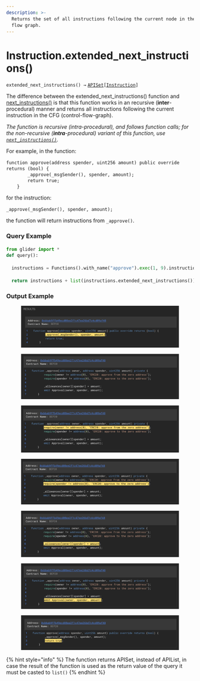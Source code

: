 ```yaml
---
description: >-
  Returns the set of all instructions following the current node in the control
  flow graph.
---
```


# Instruction.extended\_next\_instructions()

`extended_next_instructions() →` [`APISet`](../iterables/apiset.md)`[`[`Instruction`](./)`]`

The difference between the extended\_next\_instructions() function and [next\_instructions()](instruction.next_instructions.md) is that this function works in an recursive (**inter**-procedural) manner and returns all instructions following the current instruction in the CFG (control-flow-graph).

_The function is recursive (intra-procedural), and follows function calls; for the non-recursive (**intra**-procedural) variant of this function, use_ [_`next_instructions()`_](instruction.next_instructions.md)_._



For example, in the function:

```solidity
function approve(address spender, uint256 amount) public override returns (bool) {
        _approve(_msgSender(), spender, amount);
        return true;
    }
```

for the instruction:

```solidity
_approve(_msgSender(), spender, amount);
```

the function will return instructions from `_approve()`.

### Query Example

```python
from glider import *
def query():

  instructions = Functions().with_name("approve").exec(1, 9).instructions().exec(1,1)
  
  return instructions + list(instructions.extended_next_instructions())
```

### Output Example

<figure><img src="../../.gitbook/assets/image (2) (1) (1) (1) (1) (1) (1).png" alt=""><figcaption></figcaption></figure>

<figure><img src="../../.gitbook/assets/image (3) (1) (1) (1) (1).png" alt=""><figcaption></figcaption></figure>

<figure><img src="../../.gitbook/assets/image (4) (1) (1).png" alt=""><figcaption></figcaption></figure>

<figure><img src="../../.gitbook/assets/image (5) (1) (1).png" alt=""><figcaption></figcaption></figure>

<figure><img src="../../.gitbook/assets/image (6) (1) (1).png" alt=""><figcaption></figcaption></figure>

<figure><img src="../../.gitbook/assets/image (7) (1) (1).png" alt=""><figcaption></figcaption></figure>

<figure><img src="../../.gitbook/assets/image (8) (1).png" alt=""><figcaption></figcaption></figure>

{% hint style="info" %}
The function returns APISet, instead of APIList, in case the result of the function is used as the return value of the query it must be casted to `list()`
{% endhint %}
